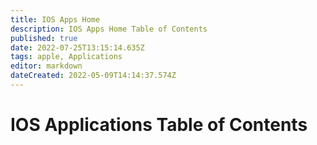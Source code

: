 ```yaml
---
title: IOS Apps Home
description: IOS Apps Home Table of Contents
published: true
date: 2022-07-25T13:15:14.635Z
tags: apple, Applications
editor: markdown
dateCreated: 2022-05-09T14:14:37.574Z
---
```

# IOS Applications Table of Contents